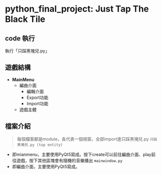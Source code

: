 # python_final_project: Just Tap The Black Tile 

## code 執行
執行「只踩黑塊兒.py」

## 遊戲結構
* **MainMenu**
  * 編曲介面
    * 編輯介面
    * Export功能
    * Import功能
  * 遊戲主體

## 檔案介紹
> 每個檔案都是module，各代表一個視窗，全部import進只踩黑塊兒.py
`只踩黑塊兒.py (top entity)`
* 即mianmenu，主要使用PyQt5寫成。按下create可以前往編曲介面、play前往遊戲，按下其他區塊會有隨機的音樂播出
`mainwindow.py `
* 即編曲介面，主要使用PyQt5寫成。
